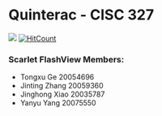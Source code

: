 # Quinterac - CISC 327
[![](https://github.com/AM-Kitty/Quinterac/workflows/Python%20application/badge.svg)](https://github.com/Am-Kitty/Quinterac/actions)
[![HitCount](http://hits.dwyl.io/AM-Kitty/Quinterac.svg)](http://hits.dwyl.io/AM-Kitty/Quinterac)
### Scarlet FlashView Members:
* Tongxu Ge 20054696
* Jinting Zhang 20059360
* Jinghong Xiao 20035787
* Yanyu Yang 20075550
        
